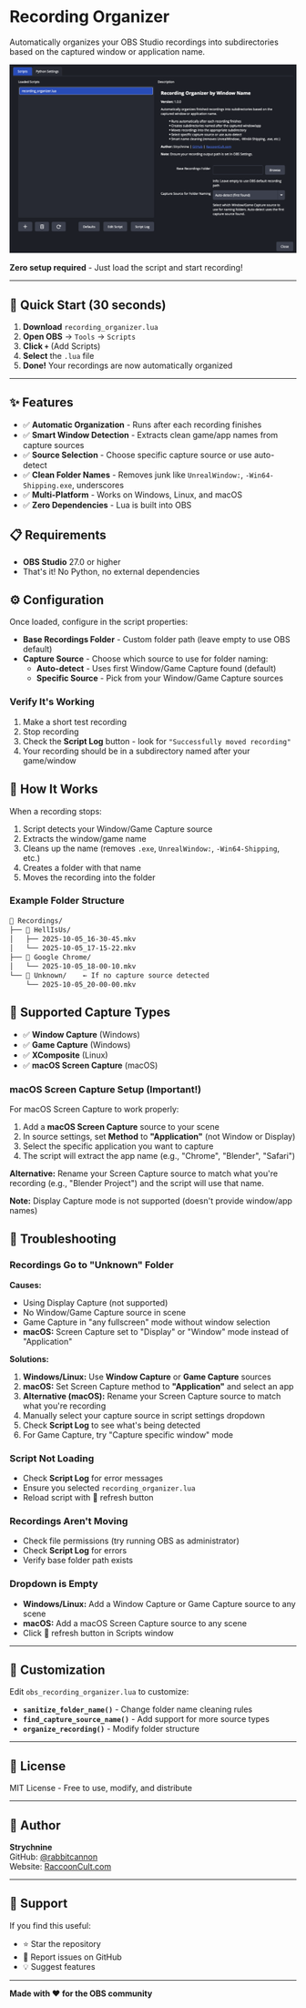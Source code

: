 # Recording Organizer

Automatically organizes your OBS Studio recordings into subdirectories based on the captured window or application name.

![Recording Organizer Screenshot](assets/images/screenshot.png "Main application interface")

**Zero setup required** - Just load the script and start recording!

---

## 🚀 Quick Start (30 seconds)

1. **Download** `recording_organizer.lua`
2. **Open OBS** → `Tools` → `Scripts`
3. **Click `+`** (Add Scripts)
4. **Select** the `.lua` file
5. **Done!** Your recordings are now automatically organized

---

## ✨ Features

- ✅ **Automatic Organization** - Runs after each recording finishes
- ✅ **Smart Window Detection** - Extracts clean game/app names from capture sources
- ✅ **Source Selection** - Choose specific capture source or use auto-detect
- ✅ **Clean Folder Names** - Removes junk like `UnrealWindow:`, `-Win64-Shipping.exe`, underscores
- ✅ **Multi-Platform** - Works on Windows, Linux, and macOS
- ✅ **Zero Dependencies** - Lua is built into OBS

## 📋 Requirements

- **OBS Studio** 27.0 or higher
- That's it! No Python, no external dependencies

## ⚙️ Configuration

Once loaded, configure in the script properties:

- **Base Recordings Folder** - Custom folder path (leave empty to use OBS default)
- **Capture Source** - Choose which source to use for folder naming:
  - **Auto-detect** - Uses first Window/Game Capture found (default)
  - **Specific Source** - Pick from your Window/Game Capture sources

### Verify It's Working

1. Make a short test recording
2. Stop recording
3. Check the **Script Log** button - look for `"Successfully moved recording"`
4. Your recording should be in a subdirectory named after your game/window

## 📂 How It Works

When a recording stops:
1. Script detects your Window/Game Capture source
2. Extracts the window/game name
3. Cleans up the name (removes `.exe`, `UnrealWindow:`, `-Win64-Shipping`, etc.)
4. Creates a folder with that name
5. Moves the recording into the folder

### Example Folder Structure

```
📁 Recordings/
├── 📁 HellIsUs/
│   ├── 2025-10-05_16-30-45.mkv
│   └── 2025-10-05_17-15-22.mkv
├── 📁 Google Chrome/
│   └── 2025-10-05_18-00-10.mkv
└── 📁 Unknown/    ← If no capture source detected
    └── 2025-10-05_20-00-00.mkv
```

## 🎯 Supported Capture Types

- ✅ **Window Capture** (Windows)
- ✅ **Game Capture** (Windows)  
- ✅ **XComposite** (Linux)
- ✅ **macOS Screen Capture** (macOS)

### macOS Screen Capture Setup (Important!)

For macOS Screen Capture to work properly:

1. Add a **macOS Screen Capture** source to your scene
2. In source settings, set **Method** to **"Application"** (not Window or Display)
3. Select the specific application you want to capture
4. The script will extract the app name (e.g., "Chrome", "Blender", "Safari")

**Alternative:** Rename your Screen Capture source to match what you're recording (e.g., "Blender Project") and the script will use that name.

**Note:** Display Capture mode is not supported (doesn't provide window/app names)

## 🔧 Troubleshooting

### Recordings Go to "Unknown" Folder

**Causes:**
- Using Display Capture (not supported)
- No Window/Game Capture source in scene
- Game Capture in "any fullscreen" mode without window selection
- **macOS:** Screen Capture set to "Display" or "Window" mode instead of "Application"

**Solutions:**
1. **Windows/Linux:** Use **Window Capture** or **Game Capture** sources
2. **macOS:** Set Screen Capture method to **"Application"** and select an app
3. **Alternative (macOS):** Rename your Screen Capture source to match what you're recording
4. Manually select your capture source in script settings dropdown
5. Check **Script Log** to see what's being detected
6. For Game Capture, try "Capture specific window" mode

### Script Not Loading

- Check **Script Log** for error messages
- Ensure you selected `recording_organizer.lua`
- Reload script with 🔄 refresh button

### Recordings Aren't Moving

- Check file permissions (try running OBS as administrator)
- Check **Script Log** for errors
- Verify base folder path exists

### Dropdown is Empty

- **Windows/Linux:** Add a Window Capture or Game Capture source to any scene
- **macOS:** Add a macOS Screen Capture source to any scene
- Click 🔄 refresh button in Scripts window

---

## 🎨 Customization

Edit `obs_recording_organizer.lua` to customize:
- **`sanitize_folder_name()`** - Change folder name cleaning rules
- **`find_capture_source_name()`** - Add support for more source types
- **`organize_recording()`** - Modify folder structure

---

## 📜 License

MIT License - Free to use, modify, and distribute

---

## 👤 Author

**Strychnine**  
GitHub: [@rabbitcannon](https://github.com/rabbitcannon)  
Website: [RaccoonCult.com](https://raccooncult.com)

---

## 💬 Support

If you find this useful:
- ⭐ Star the repository
- 🐛 Report issues on GitHub
- 💡 Suggest features

---

**Made with ❤️ for the OBS community**
